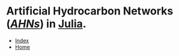 # **A**rtificial **H**ydrocarbon **N**etworks (*[AHNs][1]*) in [Julia][2].

* [Index](index.md)
* [Home](home.md)

[1]: http://link.springer.com/chapter/10.1007/978-3-319-02472-1_4
[2]: http://julialang.org/
